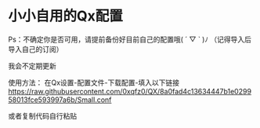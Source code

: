 # 小小自用的Qx配置

Ps：不确定你是否可用，请提前备份好目前自己的配置哦( ´ ▽ ` )ﾉ
（记得导入后导入自己的订阅）

我会不定期更新

使用方法：
在Qx设置-配置文件-下载配置-填入以下链接
https://raw.githubusercontent.com/0xqfz0/QX/8a0fad4c13634447b1e029958013fce593997a6b/Small.conf

或者复制代码自行粘贴
